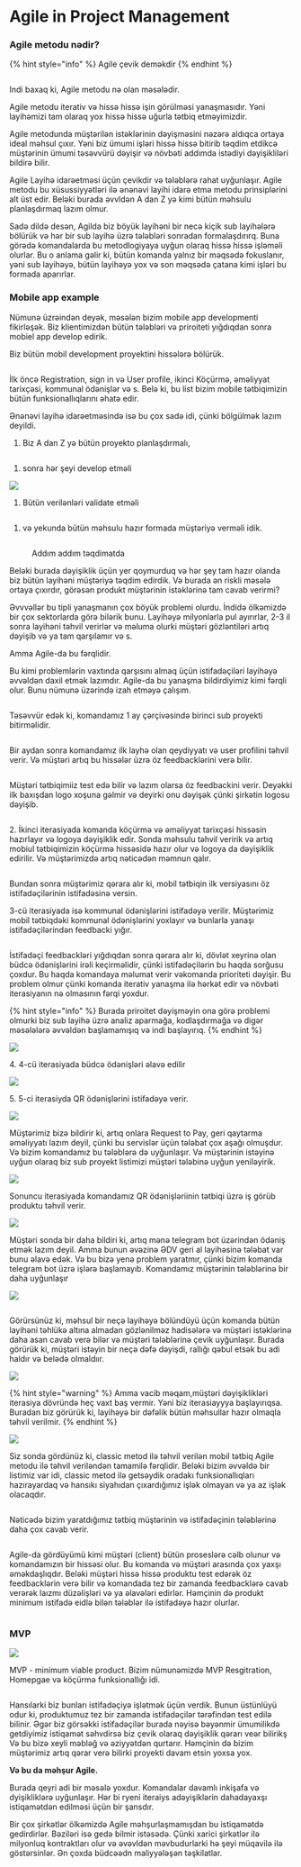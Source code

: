 # Agile in Project Management

### Agile metodu nədir?

{% hint style="info" %}
Agile çevik deməkdir
{% endhint %}

<figure><img src=".gitbook/assets/image (21).png" alt=""><figcaption></figcaption></figure>

Indi baxaq ki, Agile metodu nə olan məsələdir.&#x20;

Agile metodu iterativ və hissə hissə işin görülməsi yanaşmasıdır. Yəni layihəmizi tam olaraq yox hissə hissə uğurla tətbiq etməyimizdir.

Agile metodunda müştərilən istəklərinin dəyişməsini nəzərə aldıqca ortaya ideal məhsul çıxır. Yəni biz ümumi işləri hissə hissə bitirib təqdim etdikcə müştərinin ümumi təsəvvürü dəyişir və növbəti addımda istədiyi dəyişikliləri bildirə bilir.

Agile Layihə idarəetməsi üçün çevikdir və tələblərə rahat uyğunlaşır. Agile metodu bu xüsussiyyətləri ilə ənənəvi layihi idarə etmə metodu prinsiplərini alt üst edir. Beləki burada əvvldən A dan Z yə kimi bütün məhsulu planlaşdırmaq lazım olmur.

Sadə dildə desən, Agilda biz böyük layihəni bir necə kiçik sub layihələrə bölürük və hər bir sub layihə üzrə tələbləri sonradan formalaşdırırq. Buna görədə komandalarda bu metodlogiyaya uyğun olaraq hissə hissə işləməli olurlar. Bu o anlama gəlir ki, bütün komanda yalnız bir məqsədə fokuslanır, yəni sub layihəyə, bütün layihəyə yox və son məqsədə çatana kimi işləri bu formada aparırlar.

### Mobile app example

Nümunə üzrəindən deyək, məsələn bizim mobile app developmenti fikirləşək. Biz klientimizdən bütün tələbləri və priroiteti yığdıqdan sonra mobiel app develop edirik.&#x20;

Biz bütün mobil development proyektini hissələrə bölürük.&#x20;

<figure><img src=".gitbook/assets/image (10).png" alt=""><figcaption></figcaption></figure>

İlk öncə Registration, sign in və User profile, ikinci Köçürmə, əməliyyat tarixçəsi, kommunal ödənişlər və s. Belə ki, bu list bizim mobile tətbiqimizin bütün funksionallıqlarını əhatə edir.&#x20;

Ənənəvi layihə idarəetməsində isə bu çox sadə idi, çünki bölgülmək lazım deyildi.&#x20;

1. Biz A dan Z yə bütün proyekto planlaşdırmalı,&#x20;

<figure><img src=".gitbook/assets/image (29).png" alt=""><figcaption></figcaption></figure>

1. sonra hər şeyi develop etməli

![](<.gitbook/assets/image (25).png>)

1. Bütün verilənləri validate etməli

<figure><img src=".gitbook/assets/image (30).png" alt=""><figcaption></figcaption></figure>

1. &#x20;və yekunda bütün məhsulu hazır formada müştəriyə verməli idik.

<figure><img src=".gitbook/assets/image (7).png" alt=""><figcaption><p>Addım addım təqdimatda</p></figcaption></figure>

Beləki burada dəyişiklik üçün yer qoymurduq və hər şey tam hazır olanda biz bütün layihəni müştəriyə təqdim edirdik. Və burada ən riskli məsələ ortaya çıxırdır, görəsən produkt müştərinin istəklərinə tam cavab verirmi?

Əvvvəllər bu tipli yanaşmanın çox böyük problemi olurdu. İndidə ölkəmizdə bir çox sektorlarda görə bilərik bunu. Layihəyə milyonlarla pul ayırırlar, 2-3 il sonra layihəni təhvil verirlər və məluma olurki müştəri gözləntiləri artıq dəyişib və ya tam qarşılamır və s.

Amma Agile-da bu fərqlidir.

Bu kimi problemlərin vaxtında qarşısını almaq üçün istifadəçiləri layihəyə əvvəldən daxil etmək lazımdır. Agile-da bu yanaşma bildirdiyimiz kimi fərqli olur. Bunu nümunə üzərində izah etməyə çalışım.

<figure><img src=".gitbook/assets/image (1).png" alt=""><figcaption></figcaption></figure>

Təsəvvür edək ki, komandamız 1 ay çərçivəsində birinci sub proyekti bitirməlidir.&#x20;

<figure><img src=".gitbook/assets/image (6).png" alt=""><figcaption></figcaption></figure>

Bir aydan sonra komandamız ilk layhə olan qeydiyyatı və user profilini  təhvil verir. Və müştəri artıq bu hissələr üzrə öz feedbacklərini verə bilir.&#x20;

<figure><img src=".gitbook/assets/image (20).png" alt=""><figcaption></figcaption></figure>

Müştəri tətbiqimiiz test edə bilir və lazım olarsa öz feedbackini verir. Deyəkki ilk baxışdan logo xoşuna gəlmir və deyirki onu dəyişək çünki şirkətin logosu dəyişib.

<figure><img src=".gitbook/assets/image (14).png" alt=""><figcaption></figcaption></figure>



2\. İkinci iterasiyada komanda köçürmə və əməliyyat tarixçəsi hissəsin hazırlayır və logoya dəyişiklik edir. Sonda məhsulu təhvil veririk və artıq mobiul tətbiqimizin köçürmə hissəsidə hazır olur və logoya da dəyişiklik edirilir. Və müştərimizdə artıq nəticədən məmnun qalır.

<figure><img src=".gitbook/assets/image (24).png" alt=""><figcaption></figcaption></figure>

Bundan sonra müştərimiz qərara alır ki, mobil tətbiqin ilk versiyasını öz istifadəçilərinin istifadəsinə versin.&#x20;

3-cü iterasiyada isə kommunal ödənişlərini istifadəyə verilir. Müştərimiz mobil tətbiqdəki kommunal ödənişlərini yoxlayır və bunlarla yanaşı istifadəçilərindən feedbacki yığır.&#x20;

<figure><img src=".gitbook/assets/image (13).png" alt=""><figcaption></figcaption></figure>

İstifadəçi feedbackləri yığdıqdan sonra qərara alır ki, dövlət xeyrinə olan büdcə ödənişlərini irəli keçirməlidir, çünki istifadəçilərin bu haqda sorğusu çoxdur. Bu haqda komandaya məlumat verir vəkomanda prioriteti dəyişir. Bu problem olmur çünki komanda iterativ yanaşma ilə hərkət edir və növbəti iterasiyanın nə olmasının fərqi yoxdur.&#x20;

{% hint style="info" %}
Burada priroitet dəyişməyin ona görə problemi olmurki biz sub layihə üzrə analiz aparmağa, kodlaşdırmağa və digər məsələlərə əvvəldən başlamamışıq və indi başlayırıq.
{% endhint %}

![](<.gitbook/assets/image (4).png>)

4\. 4-cü iterasiyada büdcə ödənişləri əlavə edilir

![](<.gitbook/assets/image (27).png>)

5\. 5-ci iterasiyda QR ödənişlərini istifadəyə verir.

![](<.gitbook/assets/image (18).png>)

Müştərimiz bizə bildirir ki, artıq onlara Request to Pay, geri qaytarma əməliyyatı lazım deyil, çünki bu servislər üçün tələbat çox aşağı olmuşdur. Və bizim komandamız bu tələblərə də uyğunlaşır. Və müştərinin istəyinə uyğun olaraq biz sub proyekt listimizi müştəri tələbinə uyğun yeniləyirik.&#x20;

![](<.gitbook/assets/image (26).png>)

Sonuncu iterasiyada komandamız QR ödənişləriinin tətbiqi üzrə iş görüb produktu təhvil verir.&#x20;

![](<.gitbook/assets/image (16).png>)

Müştəri sonda bir daha bildiri ki, artıq mənə telegram bot üzərindən ödəniş etmək lazım deyil. Amma bunun əvəzinə ƏDV geri al layihəsinə tələbat var bunu əlavə edək. Və bu bizə yenə problem yaratmır, çünki bizim komanda telegram bot üzrə işlərə başlamayıb. Komandamız müştərinin tələblərinə bir daha uyğunlaşır

![](<.gitbook/assets/image (12).png>)



<figure><img src=".gitbook/assets/image (23).png" alt=""><figcaption></figcaption></figure>

Görürsünüz ki, məhsul bir neçə layihəyə bölündüyü üçün komanda bütün layihəni təhlükə altına almadan gözlənilməz hadisələrə və müştəri istəklərinə daha asan cavab verə bilər və müştəri tələblərinə çevik uyğunlaşır. Burada görürük ki, müştəri istəyin bir neçə dəfə dəyişdi, rallığı qəbul etsək bu adi haldır və belədə olmaldıır.&#x20;

![](<.gitbook/assets/image (15).png>)

{% hint style="warning" %}
Amma vacib məqam,müştəri dəyişiklikləri iterasiya dövründə heç vaxt baş vermir. Yəni biz iterasiayyya başlayırıqsa. Buradan biz görürük ki, layihəyə bir dəfəlik bütün məhsullar hazır olmaqla təhvil verilmir.
{% endhint %}

![](<.gitbook/assets/image (22).png>)

Siz sonda gördünüz ki, classic metod ilə təhvil verilən mobil tətbiq Agile metodu ilə təhvil veriləndən tamamilə fərqlidir. Beləki bizim əvvəldə bir listimiz var idi, classic metod ilə getsəydik oradakı funksionallıqları hazırayardaq və hansıkı siyahıdan çıxardığımız işlək olmayan və ya az işlək olacaqdır.&#x20;

<figure><img src=".gitbook/assets/image (8).png" alt=""><figcaption></figcaption></figure>

Nəticədə bizim yaratdığımız tətbiq müştərinin və istifadəçinin tələblərinə daha çox cavab verir.

<figure><img src=".gitbook/assets/image (5).png" alt=""><figcaption></figcaption></figure>

Agile-da gördüyümü kimi müştəri (client) bütün proseslərə cəlb olunur və komandamızın bir hissəsi olur. Bu komanda və müştəri arasında çox yaxşı əməkdaşlıqdır. Beləki müştəri hissə hissə produktu test edərək öz feedbacklərin verə bilir və komandada tez bir zamanda feedbacklərə cavab verərək laızmı düzəlişləri və ya əlavələri edirlər. Həmçinin də produkt minimum istifadə eidlə bilən tələblər ilə istifadəyə hazır olurlar.

<figure><img src=".gitbook/assets/image (17).png" alt=""><figcaption></figcaption></figure>

### MVP

![](<.gitbook/assets/image (2).png>)

MVP - minimum viable product. Bizim nümunəmizdə MVP Resgitration, Homepgae və köçürmə funksionallığı idi.&#x20;

<figure><img src=".gitbook/assets/image (4) (1).png" alt=""><figcaption></figcaption></figure>

Hansılarki biz bunları istifadəçiyə işlətmək üçün verdik. Bunun üstünlüyü odur ki, produktumuz tez bir zamanda istifadəçilər tərəfindən test edilə bilinir. Əgər biz görsəkki istifadəçilər burada nəyisə bəyənmir ümumilikdə getdiyimiz istiqamət səhvdirsə biz çevik olaraq dəyişiklik qərarı veər bilirikş Və bu bizə xeyli məbləğ və əziyyətdən qurtarır. Həmçinin də bizim müştərimiz artıq qərar verə bilirki proyekti davam etsin yoxsa yox.

**Və bu da məhşur Agile.**&#x20;

Burada qeyri adi bir məsələ yoxdur. Komandalar davamlı inkişafa və dyişikliklərə uyğunlaşır. Hər bi ryeni iteraiys adəyişiklərin dahadayaxşı istiqamətdən edilməsi üçün bir şansdır.

Bir çox şirkətlər ölkəmizdə Agile məhşurlaşmamışdan bu istiqamətdə gedirdirlər. Bəziləri isə gedə bilmir istəsədə. Çünki xarici şirkətlər ilə milyonluq kontraktları olur və əvəvldən məvbudurlarki hə şeyi müqavilə ilə göstərsinlər. Ən çoxda büdcəədn maliyyələşən təşkilatlar.
